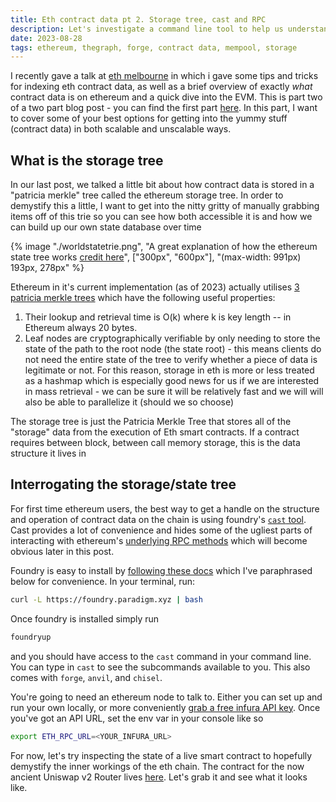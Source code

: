 ```yaml
---
title: Eth contract data pt 2. Storage tree, cast and RPC
description: Let's investigate a command line tool to help us understand the storage tree
date: 2023-08-28
tags: ethereum, thegraph, forge, contract data, mempool, storage
---
```

I recently gave a talk at [eth melbourne](https://ethmelbourne.co/) in which i gave some tips and tricks for indexing eth contract data, as well as a brief overview of exactly _what_ contract data is on ethereum and a quick dive into the EVM. This is part two of a two part blog post - you can find the first part [here](https://cdrn.github.io/blog/slurpingcontractdatapt1/). In this part, I want to cover some of your best options for getting into the yummy stuff (contract data) in both scalable and unscalable ways.

## What is the storage tree
In our last post, we talked a little bit about how contract data is stored in a "patricia merkle" tree called the ethereum storage tree. In order to demystify this a little, I want to get into the nitty gritty of manually grabbing items off of this trie so you can see how both accessible it is and how we can build up our own state database over time


{% image "./worldstatetrie.png", "A great explanation of how the ethereum state tree works [credit here](https://ethereum.stackexchange.com/questions/6415/eli5-how-does-a-merkle-patricia-trie-tree-work)", ["300px", "600px"], "(max-width: 991px) 193px, 278px" %}


Ethereum in it's current implementation (as of 2023) actually utilises [3 patricia merkle trees](https://ethereum.org/en/developers/docs/data-structures-and-encoding/patricia-merkle-trie/#tries-in-ethereum) which have the following useful properties:
1. Their lookup and retrieval time is O(k) where k is key length -- in Ethereum always 20 bytes.
2. Leaf nodes are cryptographically verifiable by only needing to store the state of the path to the root node (the state root) - this means clients do not need the entire state of the tree to verify whether a piece of data is legitimate or not.
For this reason, storage in eth is more or less treated as a hashmap which is especially good news for us if we are interested in mass retrieval - we can be sure it will be relatively fast and we will will also be able to parallelize it (should we so choose)

The storage tree is just the Patricia Merkle Tree that stores all of the "storage" data from the execution of Eth smart contracts. If a contract requires between block, between call memory storage, this is the data structure it lives in

## Interrogating the storage/state tree

For first time ethereum users, the best way to get a handle on the structure and operation of contract data on the chain is using foundry's [`cast` tool](https://github.com/foundry-rs/foundry/tree/master/crates/cast). Cast provides a lot of convenience and hides some of the ugliest parts of interacting with ethereum's [underlying RPC methods](https://ethereum.org/en/developers/docs/apis/json-rpc/) which will become obvious later in this post.

Foundry is easy to install by [following these docs](https://book.getfoundry.sh/getting-started/installation) which I've paraphrased below for convenience. In your terminal, run:

```bash
curl -L https://foundry.paradigm.xyz | bash
```
Once foundry is installed simply run 
```bash
foundryup
```
and you should have access to the `cast` command in your command line. You can type in `cast` to see the subcommands available to you. This also comes with `forge`, `anvil`, and `chisel`.

You're going to need an ethereum node to talk to. Either you can set up and run your own locally, or more conveniently [grab a free infura API key](https://app.infura.io/dashboard). Once you've got an API URL, set the env var in your console like so
```bash
export ETH_RPC_URL=<YOUR_INFURA_URL>
```

For now, let's try inspecting the state of a live smart contract to hopefully demystify the inner workings of the eth chain. The contract for the now ancient Uniswap v2 Router lives [here](https://etherscan.io/address/0x7a250d5630b4cf539739df2c5dacb4c659f2488d). Let's grab it and see what it looks like.

```bash

```


